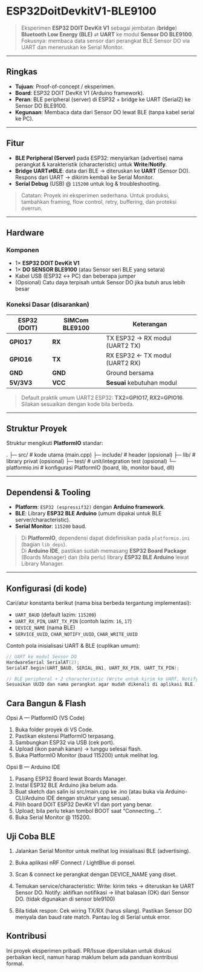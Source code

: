# ESP32DoitDevkitV1-BLE9100

> Eksperimen **ESP32 DOIT DevKit V1** sebagai jembatan (**bridge**) **Bluetooth Low Energy (BLE)** ⇄ **UART** ke modul **Sensor DO BLE9100**. Fokusnya: membaca data sensor dari perangkat BLE Sensor DO via UART dan meneruskan ke Serial Monitor.

---

## Ringkas
- **Tujuan**: Proof-of-concept / eksperimen.
- **Board**: ESP32 DOIT DevKit V1 (Arduino framework).
- **Peran**: BLE peripheral (server) di ESP32 + bridge ke UART (Serial2) ke Sensor DO BLE9100.
- **Kegunaan**: Membaca data dari Sensor DO lewat BLE (tanpa kabel serial ke PC).

---

## Fitur
- **BLE Peripheral (Server)** pada ESP32: menyiarkan (advertise) nama perangkat & karakteristik (characteristic) untuk **Write**/**Notify**.
- **Bridge UART⇄BLE**: data dari BLE → diteruskan ke **UART** (Sensor DO). Respons dari UART → dikirim kembali ke Serial Monitor.
- **Serial Debug** (USB) @ `115200` untuk log & troubleshooting.

> Catatan: Proyek ini eksperimen sederhana. Untuk produksi, tambahkan framing, flow control, retry, buffering, dan proteksi overrun.

---

## Hardware

### Komponen
- 1× **ESP32 DOIT DevKit V1**
- 1× **DO SENSOR BLE9100** (atau Sensor seri BLE yang setara)
- Kabel USB (ESP32 ↔ PC) dan beberapa jumper
- (Opsional) Catu daya terpisah untuk Sensor DO jika butuh arus lebih besar

### Koneksi Dasar (disarankan)
| ESP32 (DOIT) | SIMCom BLE9100 | Keterangan                         |
|--------------|-----------------|------------------------------------|
| **GPIO17**   | **RX**          | TX ESP32 → RX modul (UART2 TX)     |
| **GPIO16**   | **TX**          | RX ESP32 ← TX modul (UART2 RX)     |
| **GND**      | **GND**         | Ground bersama                     |
| **5V/3V3**   | **VCC**         | **Sesuai** kebutuhan modul         |

> Default praktik umum UART2 ESP32: **TX2=GPIO17, RX2=GPIO16**. Silakan sesuaikan dengan kode bila berbeda.

---

## Struktur Proyek
Struktur mengikuti **PlatformIO** standar:

.
├─ src/ # kode utama (main.cpp)
├─ include/ # header (opsional)
├─ lib/ # library privat (opsional)
├─ test/ # unit/integration test (opsional)
└─ platformio.ini # konfigurasi PlatformIO (board, lib, monitor baud, dll)

---

## Dependensi & Tooling

- **Platform**: `ESP32 (espressif32)` dengan **Arduino framework**.
- **BLE**: Library **ESP32 BLE Arduino** (umum dipakai untuk BLE server/characteristic).
- **Serial Monitor**: `115200` baud.

> Di **PlatformIO**, dependensi dapat didefinisikan pada `platformio.ini` (bagian `lib_deps`).  
> Di **Arduino IDE**, pastikan sudah memasang **ESP32 Board Package** (Boards Manager) dan (bila perlu) library **ESP32 BLE Arduino** lewat Library Manager.

---

## Konfigurasi (di kode)

Cari/atur konstanta berikut (nama bisa berbeda tergantung implementasi):
- `UART_BAUD` (default lazim: `115200`)
- `UART_RX_PIN`, `UART_TX_PIN` (contoh lazim: `16`, `17`)
- `DEVICE_NAME` (nama BLE)
- `SERVICE_UUID`, `CHAR_NOTIFY_UUID`, `CHAR_WRITE_UUID`

Contoh pola inisialisasi UART & BLE (cuplikan umum):
```cpp
// UART ke modul Sensor DO
HardwareSerial SerialAT(2);
SerialAT.begin(UART_BAUD, SERIAL_8N1, UART_RX_PIN, UART_TX_PIN);

// BLE peripheral + 2 characteristic (Write untuk kirim ke UART, Notify untuk balasan)
Sesuaikan UUID dan nama perangkat agar mudah dikenali di aplikasi BLE.
```

## Cara Bangun & Flash
Opsi A — PlatformIO (VS Code)
1. Buka folder proyek di VS Code.
2. Pastikan ekstensi PlatformIO terpasang.
3. Sambungkan ESP32 via USB (cek port).
4. Upload (ikon panah kanan) → tunggu selesai flash.
5. Buka PlatformIO Monitor (baud 115200) untuk melihat log.

Opsi B — Arduino IDE
1. Pasang ESP32 Board lewat Boards Manager.
2. Instal ESP32 BLE Arduino jika belum ada.
3. Buat sketch dan salin isi src/main.cpp ke .ino (atau buka via Arduino-CLI/Arduino IDE dengan struktur yang sesuai).
4. Pilih board DOIT ESP32 DevKit V1 dan port yang benar.
5. Upload; bila perlu tekan tombol BOOT saat “Connecting…”.
6. Buka Serial Monitor @ 115200.

## Uji Coba BLE

1. Jalankan Serial Monitor untuk melihat log inisialisasi BLE (advertising).
2. Buka aplikasi nRF Connect / LightBlue di ponsel.
3. Scan & connect ke perangkat dengan DEVICE_NAME yang diset.
4. Temukan service/characteristic:
  Write: kirim teks → diteruskan ke UART Sensor DO.
  Notify: aktifkan notifikasi → lihat balasan (OK) dari Sensor DO. (tidak digunakan di sensor ble9100)

5. Bila tidak respon:
  Cek wiring TX/RX (harus silang).
  Pastikan Sensor DO menyala dan baud rate match.
  Pantau log di Serial untuk error.


## Kontribusi

Ini proyek eksperimen pribadi. PR/Issue dipersilakan untuk diskusi perbaikan kecil, namun harap maklum belum ada panduan kontribusi formal.
